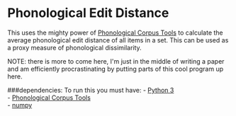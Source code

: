 # Phonological Edit Distance
This uses the mighty power of [Phonological Corpus Tools](http://phonologicalcorpustools.github.io/CorpusTools/) to calculate the average phonological edit distance of all items in a set. This can be used as a proxy measure of phonological dissimilarity.

NOTE: there is more to come here, I'm just in the middle of writing a paper and am efficiently procrastinating by putting parts of this cool program up here.



###dependencies:
To run this you must have:
    - [Python 3](https://www.python.org/download/releases/3.0/)  
    - [Phonological Corpus Tools](http://phonologicalcorpustools.github.io/CorpusTools/)  
    - [numpy](http://www.numpy.org/)  
    

